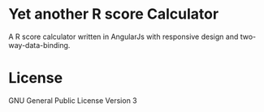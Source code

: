 # Yet another R score Calculator

A R score calculator written in AngularJs with responsive design and two-way-data-binding.

# License
GNU General Public License Version 3
